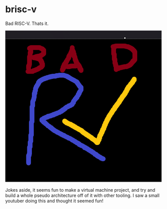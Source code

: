 # brisc-v
Bad RISC-V. Thats it. 

![bad risc v logo made in paint](./brisc-v.png "This is a horrible logo.")

Jokes aside, it seems fun to make a virtual machine project, and try and build a 
whole pseudo architecture off of it with other tooling. I saw a small youtuber 
doing this and thought it seemed fun!